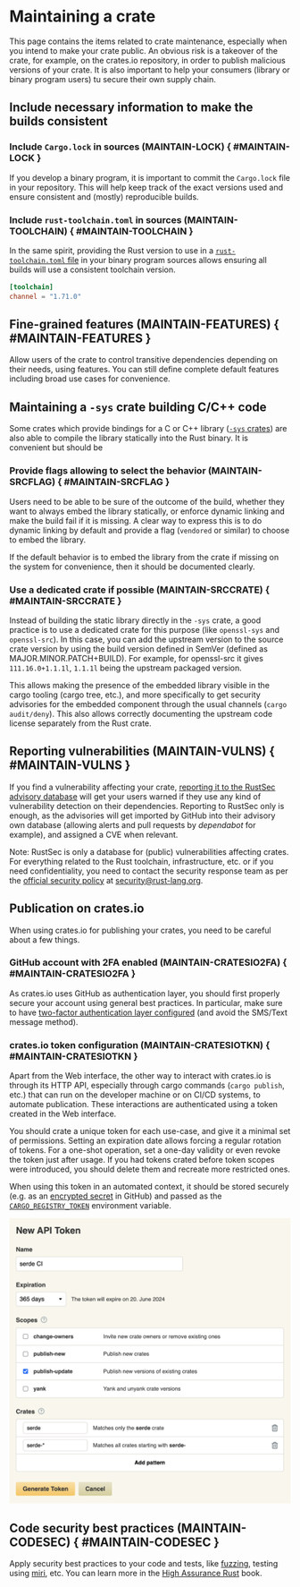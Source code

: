 # Maintaining a crate

This page contains the items related to crate maintenance, especially when
you intend to make your crate public.
An obvious risk is a takeover of the crate, for example, on the crates.io repository,
in order to publish malicious versions of your crate.
It is also important to help your consumers (library or binary program users)
tu secure their own supply chain.

## Include necessary information to make the builds consistent

### Include `Cargo.lock` in sources (MAINTAIN-LOCK) { #MAINTAIN-LOCK }

If you develop a binary program, it is important to commit the `Cargo.lock` file in your repository.
This will help keep track of the exact versions used and ensure consistent and (mostly) reproducible builds.

### Include `rust-toolchain.toml` in sources (MAINTAIN-TOOLCHAIN) { #MAINTAIN-TOOLCHAIN }

In the same spirit, providing the Rust version to use in a [`rust-toolchain.toml` file](https://rust-lang.github.io/rustup/overrides.html#the-toolchain-file)
in your binary program sources allows ensuring all builds will use a consistent toolchain version.

```toml
[toolchain]
channel = "1.71.0"
```

## Fine-grained features (MAINTAIN-FEATURES) { #MAINTAIN-FEATURES }

Allow users of the crate to control transitive dependencies depending on their 
needs, using features.
You can still define complete default features including
broad use cases for convenience.

## Maintaining a `-sys` crate building C/C++ code

Some crates which provide bindings for a C or C++ library ([`-sys` crates](https://doc.rust-lang.org/cargo/reference/build-scripts.html#-sys-packages)) are also able to compile
the library statically into the Rust binary. It is convenient but should be

### Provide flags allowing to select the behavior (MAINTAIN-SRCFLAG) { #MAINTAIN-SRCFLAG }

Users need to be able to be sure of the outcome of the build, whether they want to always
embed the library statically, or enforce dynamic linking and make the build fail
if it is missing.
A clear way to express this is to do dynamic linking by default
and provide a flag (`vendored` or similar) to choose to embed the library.

If the default behavior is to embed the library from the crate if missing on the system for convenience,
then it should be documented clearly.

### Use a dedicated crate if possible (MAINTAIN-SRCCRATE) { #MAINTAIN-SRCCRATE }

Instead of building the static library directly in the `-sys` crate, a good practice is
to use a dedicated crate for this purpose (like `openssl-sys` and `openssl-src`).
In this case, you can add the upstream version to the source crate version by using the build version defined in SemVer (defined as MAJOR.MINOR.PATCH+BUILD). For example, for openssl-src it gives `111.16.0+1.1.1l`, `1.1.1l` being the upstream packaged version.

This allows making the presence of the embedded library visible in the cargo tooling
(cargo tree, etc.), and more specifically to get security advisories for the embedded
component through the usual channels (`cargo audit/deny`).
This also allows
correctly documenting the upstream code license separately from the Rust crate.

## Reporting vulnerabilities (MAINTAIN-VULNS) { #MAINTAIN-VULNS }

If you find a vulnerability affecting your crate,
[reporting it to the RustSec advisory database](https://rustsec.org/contributing.html) will get
your users warned if they use
any kind of vulnerability detection on their dependencies.
Reporting to RustSec only is enough, as the advisories will get imported
by GitHub into their advisory own database (allowing alerts and pull requests by _dependabot_ for example),
and assigned a CVE when relevant.

Note: RustSec is only a database for (public) vulnerabilities affecting crates.
For everything related to the Rust toolchain, infrastructure, etc. or
if you need confidentiality, you need to
contact the security response team as per the
[official security policy](https://www.rust-lang.org/policies/security) at [security@rust-lang.org](mailto:security@rust-lang.org).

## Publication on crates.io

When using crates.io for publishing your crates, you need to be careful about a few things.

### GitHub account with 2FA enabled (MAINTAIN-CRATESIO2FA) { #MAINTAIN-CRATESIO2FA }

As crates.io uses GitHub as authentication layer, you should first properly secure your account using general best practices.
In particular,
make sure to have [two-factor authentication layer configured](https://github.com/settings/security)
(and avoid the SMS/Text message method).

### crates.io token configuration (MAINTAIN-CRATESIOTKN) { #MAINTAIN-CRATESIOTKN }

Apart from the Web interface, the other way to interact with crates.io is through its
HTTP API,
especially through cargo commands (`cargo publish`, etc.)
that can run on the developer machine or on CI/CD systems, to automate publication. 
These interactions are authenticated using a token created in the Web interface.

You should crate a unique token for each use-case, and give it a minimal 
set of permissions. Setting an expiration date allows forcing a regular rotation of tokens. For a one-shot operation, set a one-day validity or even revoke the token just after usage.
If you had tokens crated before token scopes were introduced,
you should delete them and recreate more restricted ones.

When using this token in an automated context, it should be stored securely (e.g.
as an [encrypted secret](https://docs.github.com/en/actions/security-guides/encrypted-secrets) in GitHub)
and passed as the
[`CARGO_REGISTRY_TOKEN`](https://doc.rust-lang.org/cargo/reference/config.html?highlight=CARGO_REGISTRY_TOKEN#credentials) environment variable.

![New token form on crates.io](images/token.png)

## Code security best practices (MAINTAIN-CODESEC) { #MAINTAIN-CODESEC }

Apply security best practices to your code and tests, like [fuzzing](https://rust-fuzz.github.io/book/introduction.html),
testing using [miri](https://github.com/rust-lang/miri), etc.
You can learn more in the [High Assurance Rust](https://highassurance.rs/) book.
